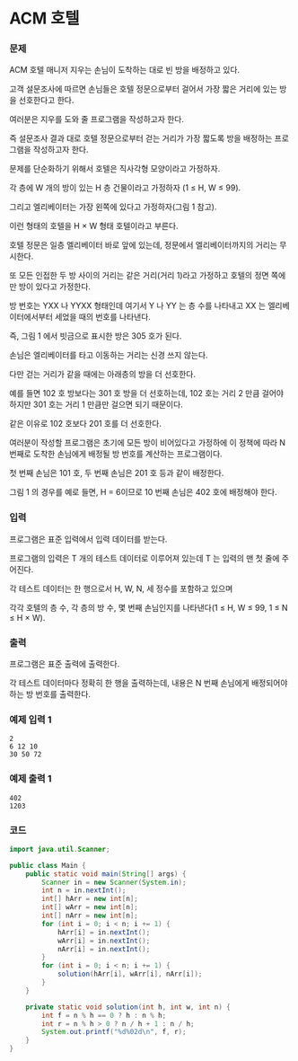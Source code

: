 # ACM 호텔

### 문제
ACM 호텔 매니저 지우는 손님이 도착하는 대로 빈 방을 배정하고 있다. 

고객 설문조사에 따르면 손님들은 호텔 정문으로부터 걸어서 가장 짧은 거리에 있는 방을 선호한다고 한다. 

여러분은 지우를 도와 줄 프로그램을 작성하고자 한다. 

즉 설문조사 결과 대로 호텔 정문으로부터 걷는 거리가 가장 짧도록 방을 배정하는 프로그램을 작성하고자 한다.

문제를 단순화하기 위해서 호텔은 직사각형 모양이라고 가정하자. 

각 층에 W 개의 방이 있는 H 층 건물이라고 가정하자 (1 ≤ H, W ≤ 99). 

그리고 엘리베이터는 가장 왼쪽에 있다고 가정하자(그림 1 참고). 

이런 형태의 호텔을 H × W 형태 호텔이라고 부른다. 

호텔 정문은 일층 엘리베이터 바로 앞에 있는데, 정문에서 엘리베이터까지의 거리는 무시한다. 

또 모든 인접한 두 방 사이의 거리는 같은 거리(거리 1)라고 가정하고 호텔의 정면 쪽에만 방이 있다고 가정한다.

방 번호는 YXX 나 YYXX 형태인데 여기서 Y 나 YY 는 층 수를 나타내고 XX 는 엘리베이터에서부터 세었을 때의 번호를 나타낸다. 

즉, 그림 1 에서 빗금으로 표시한 방은 305 호가 된다.

손님은 엘리베이터를 타고 이동하는 거리는 신경 쓰지 않는다. 

다만 걷는 거리가 같을 때에는 아래층의 방을 더 선호한다. 

예를 들면 102 호 방보다는 301 호 방을 더 선호하는데, 102 호는 거리 2 만큼 걸어야 하지만 301 호는 거리 1 만큼만 걸으면 되기 때문이다. 

같은 이유로 102 호보다 201 호를 더 선호한다.

여러분이 작성할 프로그램은 초기에 모든 방이 비어있다고 가정하에 이 정책에 따라 N 번째로 도착한 손님에게 배정될 방 번호를 계산하는 프로그램이다. 

첫 번째 손님은 101 호, 두 번째 손님은 201 호 등과 같이 배정한다. 

그림 1 의 경우를 예로 들면, H = 6이므로 10 번째 손님은 402 호에 배정해야 한다.

### 입력
프로그램은 표준 입력에서 입력 데이터를 받는다. 

프로그램의 입력은 T 개의 테스트 데이터로 이루어져 있는데 T 는 입력의 맨 첫 줄에 주어진다. 

각 테스트 데이터는 한 행으로서 H, W, N, 세 정수를 포함하고 있으며 

각각 호텔의 층 수, 각 층의 방 수, 몇 번째 손님인지를 나타낸다(1 ≤ H, W ≤ 99, 1 ≤ N ≤ H × W).

### 출력
프로그램은 표준 출력에 출력한다. 

각 테스트 데이터마다 정확히 한 행을 출력하는데, 내용은 N 번째 손님에게 배정되어야 하는 방 번호를 출력한다.

### 예제 입력 1
```
2
6 12 10
30 50 72
```

### 예제 출력 1
```
402
1203
```

### 코드

```java
import java.util.Scanner;

public class Main {
    public static void main(String[] args) {
        Scanner in = new Scanner(System.in);
        int n = in.nextInt();
        int[] hArr = new int[n];
        int[] wArr = new int[n];
        int[] nArr = new int[n];
        for (int i = 0; i < n; i += 1) {
            hArr[i] = in.nextInt();
            wArr[i] = in.nextInt();
            nArr[i] = in.nextInt();
        }
        for (int i = 0; i < n; i += 1) {
            solution(hArr[i], wArr[i], nArr[i]);
        }
    }

    private static void solution(int h, int w, int n) {
        int f = n % h == 0 ? h : n % h;
        int r = n % h > 0 ? n / h + 1 : n / h;
        System.out.printf("%d%02d\n", f, r);
    }
}
```